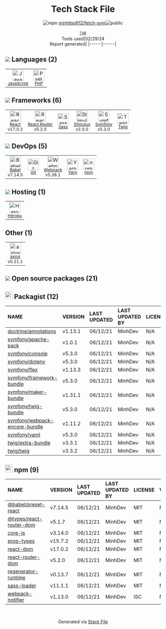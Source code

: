 <!--
&lt;--- Readme.md Snippet without images Start ---&gt;
## Tech Stack
minhitsoft12/fetch-sym is built on the following main stack:

- [JavaScript](https://developer.mozilla.org/en-US/docs/Web/JavaScript) – Languages
- [PHP](http://www.php.net/) – Languages
- [React](https://reactjs.org/) – Javascript UI Libraries
- [React Router](https://github.com/rackt/react-router) – JavaScript Framework Components
- [Sass](http://sass-lang.com/) – CSS Pre-processors / Extensions
- [Stimulus](https://github.com/stimulusjs/stimulus/) – Javascript UI Libraries
- [Symfony](http://symfony.com/) – Frameworks (Full Stack)
- [Twig](https://twig.symfony.com/) – Frameworks (Full Stack)
- [Babel](http://babeljs.io/) – JavaScript Compilers
- [Webpack](http://webpack.js.org) – JS Build Tools / JS Task Runners
- [Yarn](https://yarnpkg.com/) – Front End Package Manager
- [Heroku](https://www.heroku.com) – Platform as a Service
- [axios](https://github.com/mzabriskie/axios) – Javascript Utilities & Libraries

Full tech stack [here](/techstack.md)

&lt;--- Readme.md Snippet without images End ---&gt;

&lt;--- Readme.md Snippet with images Start ---&gt;
## Tech Stack
minhitsoft12/fetch-sym is built on the following main stack:

- <img width='25' height='25' src='https://img.stackshare.io/service/1209/javascript.jpeg' alt='JavaScript'/> [JavaScript](https://developer.mozilla.org/en-US/docs/Web/JavaScript) – Languages
- <img width='25' height='25' src='https://img.stackshare.io/service/991/hwUcGZ41_400x400.jpg' alt='PHP'/> [PHP](http://www.php.net/) – Languages
- <img width='25' height='25' src='https://img.stackshare.io/service/1020/OYIaJ1KK.png' alt='React'/> [React](https://reactjs.org/) – Javascript UI Libraries
- <img width='25' height='25' src='https://img.stackshare.io/service/3350/8261421.png' alt='React Router'/> [React Router](https://github.com/rackt/react-router) – JavaScript Framework Components
- <img width='25' height='25' src='https://img.stackshare.io/service/1171/jCR2zNJV.png' alt='Sass'/> [Sass](http://sass-lang.com/) – CSS Pre-processors / Extensions
- <img width='25' height='25' src='https://img.stackshare.io/service/8220/32970053.png' alt='Stimulus'/> [Stimulus](https://github.com/stimulusjs/stimulus/) – Javascript UI Libraries
- <img width='25' height='25' src='https://img.stackshare.io/service/1197/logosf_positif_03_icon.png' alt='Symfony'/> [Symfony](http://symfony.com/) – Frameworks (Full Stack)
- <img width='25' height='25' src='https://img.stackshare.io/service/1642/default_3debd3a9a6d757c011130c7a9626e7c3bd8be945.png' alt='Twig'/> [Twig](https://twig.symfony.com/) – Frameworks (Full Stack)
- <img width='25' height='25' src='https://img.stackshare.io/service/2739/-1wfGjNw.png' alt='Babel'/> [Babel](http://babeljs.io/) – JavaScript Compilers
- <img width='25' height='25' src='https://img.stackshare.io/service/1682/IMG_4636.PNG' alt='Webpack'/> [Webpack](http://webpack.js.org) – JS Build Tools / JS Task Runners
- <img width='25' height='25' src='https://img.stackshare.io/service/5848/44mC-kJ3.jpg' alt='Yarn'/> [Yarn](https://yarnpkg.com/) – Front End Package Manager
- <img width='25' height='25' src='https://img.stackshare.io/service/133/3wgIDj3j.png' alt='Heroku'/> [Heroku](https://www.heroku.com) – Platform as a Service
- <img width='25' height='25' src='https://img.stackshare.io/no-img-open-source.png' alt='axios'/> [axios](https://github.com/mzabriskie/axios) – Javascript Utilities & Libraries

Full tech stack [here](/techstack.md)

&lt;--- Readme.md Snippet with images End ---&gt;
-->
<div align="center">

# Tech Stack File
![](https://img.stackshare.io/repo.svg "repo") [minhitsoft12/fetch-sym](https://github.com/minhitsoft12/fetch-sym)![](https://img.stackshare.io/public_badge.svg "public")
<br/><br/>
|36<br/>Tools used|02/29/24 <br/>Report generated|
|------|------|
</div>

## <img src='https://img.stackshare.io/languages.svg'/> Languages (2)
<table><tr>
  <td align='center'>
  <img width='36' height='36' src='https://img.stackshare.io/service/1209/javascript.jpeg' alt='JavaScript'>
  <br>
  <sub><a href="https://developer.mozilla.org/en-US/docs/Web/JavaScript">JavaScript</a></sub>
  <br>
  <sub></sub>
</td>

<td align='center'>
  <img width='36' height='36' src='https://img.stackshare.io/service/991/hwUcGZ41_400x400.jpg' alt='PHP'>
  <br>
  <sub><a href="http://www.php.net/">PHP</a></sub>
  <br>
  <sub></sub>
</td>

</tr>
</table>

## <img src='https://img.stackshare.io/frameworks.svg'/> Frameworks (6)
<table><tr>
  <td align='center'>
  <img width='36' height='36' src='https://img.stackshare.io/service/1020/OYIaJ1KK.png' alt='React'>
  <br>
  <sub><a href="https://reactjs.org/">React</a></sub>
  <br>
  <sub>v17.0.2</sub>
</td>

<td align='center'>
  <img width='36' height='36' src='https://img.stackshare.io/service/3350/8261421.png' alt='React Router'>
  <br>
  <sub><a href="https://github.com/rackt/react-router">React Router</a></sub>
  <br>
  <sub>v5.2.0</sub>
</td>

<td align='center'>
  <img width='36' height='36' src='https://img.stackshare.io/service/1171/jCR2zNJV.png' alt='Sass'>
  <br>
  <sub><a href="http://sass-lang.com/">Sass</a></sub>
  <br>
  <sub></sub>
</td>

<td align='center'>
  <img width='36' height='36' src='https://img.stackshare.io/service/8220/32970053.png' alt='Stimulus'>
  <br>
  <sub><a href="https://github.com/stimulusjs/stimulus/">Stimulus</a></sub>
  <br>
  <sub>v2.0.0</sub>
</td>

<td align='center'>
  <img width='36' height='36' src='https://img.stackshare.io/service/1197/logosf_positif_03_icon.png' alt='Symfony'>
  <br>
  <sub><a href="http://symfony.com/">Symfony</a></sub>
  <br>
  <sub>v5.3.0</sub>
</td>

<td align='center'>
  <img width='36' height='36' src='https://img.stackshare.io/service/1642/default_3debd3a9a6d757c011130c7a9626e7c3bd8be945.png' alt='Twig'>
  <br>
  <sub><a href="https://twig.symfony.com/">Twig</a></sub>
  <br>
  <sub></sub>
</td>

</tr>
</table>

## <img src='https://img.stackshare.io/devops.svg'/> DevOps (5)
<table><tr>
  <td align='center'>
  <img width='36' height='36' src='https://img.stackshare.io/service/2739/-1wfGjNw.png' alt='Babel'>
  <br>
  <sub><a href="http://babeljs.io/">Babel</a></sub>
  <br>
  <sub>v7.14.5</sub>
</td>

<td align='center'>
  <img width='36' height='36' src='https://img.stackshare.io/service/1046/git.png' alt='Git'>
  <br>
  <sub><a href="http://git-scm.com/">Git</a></sub>
  <br>
  <sub></sub>
</td>

<td align='center'>
  <img width='36' height='36' src='https://img.stackshare.io/service/1682/IMG_4636.PNG' alt='Webpack'>
  <br>
  <sub><a href="http://webpack.js.org">Webpack</a></sub>
  <br>
  <sub>v5.38.1</sub>
</td>

<td align='center'>
  <img width='36' height='36' src='https://img.stackshare.io/service/5848/44mC-kJ3.jpg' alt='Yarn'>
  <br>
  <sub><a href="https://yarnpkg.com/">Yarn</a></sub>
  <br>
  <sub></sub>
</td>

<td align='center'>
  <img width='36' height='36' src='https://img.stackshare.io/service/1120/lejvzrnlpb308aftn31u.png' alt='npm'>
  <br>
  <sub><a href="https://www.npmjs.com/">npm</a></sub>
  <br>
  <sub></sub>
</td>

</tr>
</table>

## <img src='https://img.stackshare.io/hosting.svg'/> Hosting (1)
<table><tr>
  <td align='center'>
  <img width='36' height='36' src='https://img.stackshare.io/service/133/3wgIDj3j.png' alt='Heroku'>
  <br>
  <sub><a href="https://www.heroku.com">Heroku</a></sub>
  <br>
  <sub></sub>
</td>

</tr>
</table>

## Other (1)
<table><tr>
  <td align='center'>
  <img width='36' height='36' src='https://img.stackshare.io/no-img-open-source.png' alt='axios'>
  <br>
  <sub><a href="https://github.com/mzabriskie/axios">axios</a></sub>
  <br>
  <sub>v0.21.1</sub>
</td>

</tr>
</table>


## <img src='https://img.stackshare.io/group.svg' /> Open source packages (21)</h2>

## <img width='24' height='24' src='https://img.stackshare.io/package_manager/1778/default_90cb8b66e85ae5b95928b10bb076ab6a27c7e151.png'/> Packagist (12)

|NAME|VERSION|LAST UPDATED|LAST UPDATED BY|LICENSE|VULNERABILITIES|
|:------|:------|:------|:------|:------|:------|
|[doctrine/annotations](https://packagist.org/doctrine/annotations)|v1.13.1|06/12/21|MinhDev |N/A|N/A|
|[symfony/apache-pack](https://packagist.org/symfony/apache-pack)|v1.0.1|06/12/21|MinhDev |N/A|N/A|
|[symfony/console](https://packagist.org/symfony/console)|v5.3.0|06/12/21|MinhDev |N/A|N/A|
|[symfony/dotenv](https://packagist.org/symfony/dotenv)|v5.3.0|06/12/21|MinhDev |N/A|N/A|
|[symfony/flex](https://packagist.org/symfony/flex)|v1.13.3|06/12/21|MinhDev |N/A|N/A|
|[symfony/framework-bundle](https://packagist.org/symfony/framework-bundle)|v5.3.0|06/12/21|MinhDev |N/A|N/A|
|[symfony/maker-bundle](https://packagist.org/symfony/maker-bundle)|v1.31.1|06/12/21|MinhDev |N/A|N/A|
|[symfony/twig-bundle](https://packagist.org/symfony/twig-bundle)|v5.3.0|06/12/21|MinhDev |N/A|N/A|
|[symfony/webpack-encore-bundle](https://packagist.org/symfony/webpack-encore-bundle)|v1.11.2|06/12/21|MinhDev |N/A|N/A|
|[symfony/yaml](https://packagist.org/symfony/yaml)|v5.3.0|06/12/21|MinhDev |N/A|N/A|
|[twig/extra-bundle](https://packagist.org/twig/extra-bundle)|v3.3.1|06/12/21|MinhDev |N/A|N/A|
|[twig/twig](https://packagist.org/twig/twig)|v3.3.2|06/12/21|MinhDev |N/A|N/A|


## <img width='24' height='24' src='https://img.stackshare.io/service/1120/lejvzrnlpb308aftn31u.png'/> npm (9)

|NAME|VERSION|LAST UPDATED|LAST UPDATED BY|LICENSE|VULNERABILITIES|
|:------|:------|:------|:------|:------|:------|
|[@babel/preset-react](https://www.npmjs.com/@babel/preset-react)|v7.14.5|06/12/21|MinhDev |MIT|N/A|
|[@types/react-router-dom](https://www.npmjs.com/@types/react-router-dom)|v5.1.7|06/12/21|MinhDev |MIT|N/A|
|[core-js](https://www.npmjs.com/core-js)|v3.14.0|06/12/21|MinhDev |MIT|N/A|
|[prop-types](https://www.npmjs.com/prop-types)|v15.7.2|06/12/21|MinhDev |MIT|N/A|
|[react-dom](https://www.npmjs.com/react-dom)|v17.0.2|06/12/21|MinhDev |MIT|N/A|
|[react-router-dom](https://www.npmjs.com/react-router-dom)|v5.2.0|06/12/21|MinhDev |MIT|N/A|
|[regenerator-runtime](https://www.npmjs.com/regenerator-runtime)|v0.13.7|06/12/21|MinhDev |MIT|N/A|
|[sass-loader](https://www.npmjs.com/sass-loader)|v11.1.1|06/12/21|MinhDev |MIT|N/A|
|[webpack-notifier](https://www.npmjs.com/webpack-notifier)|v1.13.0|06/12/21|MinhDev |ISC|N/A|

<br/>
<div align='center'>

Generated via [Stack File](https://github.com/marketplace/stack-file)
